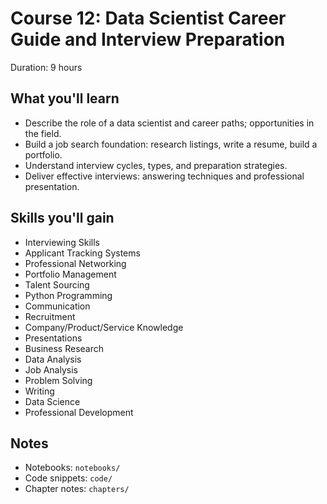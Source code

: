 # Course 12: Data Scientist Career Guide and Interview Preparation

Duration: 9 hours

## What you'll learn
- Describe the role of a data scientist and career paths; opportunities in the field.
- Build a job search foundation: research listings, write a resume, build a portfolio.
- Understand interview cycles, types, and preparation strategies.
- Deliver effective interviews: answering techniques and professional presentation.

## Skills you'll gain
- Interviewing Skills
- Applicant Tracking Systems
- Professional Networking
- Portfolio Management
- Talent Sourcing
- Python Programming
- Communication
- Recruitment
- Company/Product/Service Knowledge
- Presentations
- Business Research
- Data Analysis
- Job Analysis
- Problem Solving
- Writing
- Data Science
- Professional Development

## Notes
- Notebooks: `notebooks/`
- Code snippets: `code/`
- Chapter notes: `chapters/`
